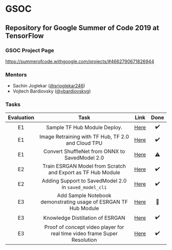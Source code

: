 # GSOC
Repository for Google Summer of Code 2019 at TensorFlow
---------------------------------------------
### GSOC Project Page
https://summerofcode.withgoogle.com/projects/#4662790671826944
### Mentors
- Sachin Joglekar ([@srjoglekar246](https://github.com/srjoglekar246))
- Vojtech Bardiovsky ([@vbardiovskyg](https://github.com/vbardiovskyg))

### Tasks
|Evaluation|Task|Link|Done|
|:-:|:-:|:-:|:-:|
|E1|Sample TF Hub Module Deploy.|[Here](E1_TFHub_Sample_Deploy)| :heavy_check_mark: |
|E1|Image Retraining with TF Hub, TF 2.0 and Cloud TPU|[Here](E1_TPU_Sample)|  :heavy_check_mark: |
|E1|Convert ShuffleNet from ONNX to SavedModel 2.0|[Here](E1_ShuffleNet)| :warning: |
|E2|Train ESRGAN Model from Scratch and Export as TF Hub Module|[Here](E2_ESRGAN)|:heavy_check_mark:|
|E2|Adding Support to SavedModel 2.0 in `saved_model_cli`|[Here](https://github.com/tensorflow/tensorflow/pull/30752)|:heavy_check_mark:|
|E3|Add Sample Notebook demonstrating usage of ESRGAN TF Hub Module|[Here](https://github.com/tensorflow/hub/pull/352)|:construction:|
|E3|Knowledge Distillation of ESRGAN|[Here](E3_Distill_ESRGAN)|:heavy_check_mark:|
|E3| Proof of concept video player for real time video frame Super Resolution|[Here](E3_Streamer)|:heavy_check_mark:|

